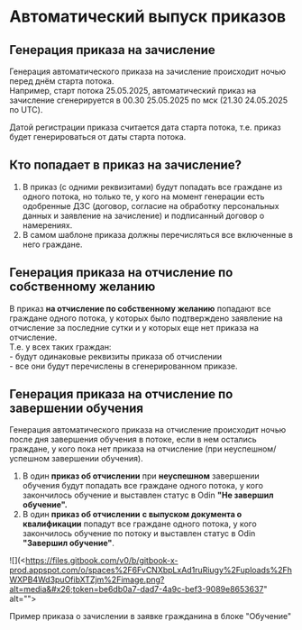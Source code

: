 # Автоматический выпуск приказов

## Генерация приказа на зачисление

Генерация автоматического приказа на зачисление  происходит ночью перед днём старта потока.\
Например, старт потока 25.05.2025,  автоматический приказ на зачисление сгенерируется в 00.30 25.05.2025 по мск (21.30 24.05.2025 по UTC).

Датой регистрации приказа считается дата старта потока, т.е. приказ будет генерироваться от даты старта потока.

## Кто попадает в приказ на зачисление?

1. В  приказ (с одними реквизитами) будут попадать все граждане из одного потока, но только те, у кого на момент генерации есть одобренные ДЗС (договор, согласие на обработку персональных данных и заявление на зачисление) и подписанный договор о намерениях.
2. В самом шаблоне приказа должны перечисляться все включенные в него граждане.

## Генерация приказа **на отчисление по собственному желанию**

В приказ **на отчисление по собственному желанию**  попадают  все граждане одного потока, у которых было подтверждено заявление на отчисление за последние сутки и у которых еще нет приказа на отчисление.\
Т.е. у всех таких граждан:\
\- будут одинаковые реквизиты приказа об отчислении\
\- все они будут перечислены в сгенерированном приказе.

## Генерация приказа **на отчисление по завершении обучения**

Генерация автоматического приказа на отчисление  происходит ночью после дня завершения обучения в потоке, если в нем остались граждане, у кого пока нет приказа на отчисление (при неуспешном/успешном завершении обучения).

1. В один **приказ об отчислении** при **неуспешном** завершении обучения  будут попадать  все граждане одного потока, у кого закончилось обучение и выставлен статус в Odin  **"Не завершил обучение".**
2. В один **приказ об отчислении** **с выпуском документа о квалификации**  попадут  все граждане одного потока, у кого закончилось обучение по потоку и выставлен статус в Odin **"Завершил обучение"**.

![](<https://files.gitbook.com/v0/b/gitbook-x-prod.appspot.com/o/spaces%2F6FvCNXbpLxAd1ruRiugy%2Fuploads%2FhWXPB4Wd3puOfibXTZjm%2Fimage.png?alt=media&#x26;token=be6db0a7-dad7-4a9c-bef3-9089e8653637" alt=""><figcaption><p>Пример приказа о зачислении в заявке гражданина в блоке "Обучение"</p></figcaption></figure>

